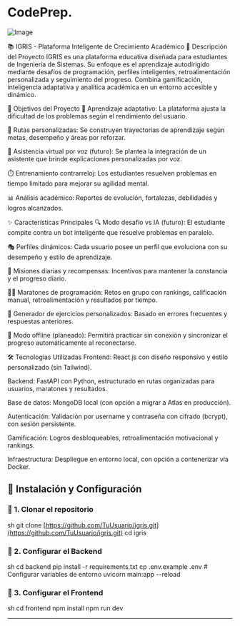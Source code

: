 # CodePrep.

![Image](https://github.com/user-attachments/assets/ecf927ab-7d3f-42fc-a857-63b36eafd665)

📚 IGRIS - Plataforma Inteligente de Crecimiento Académico
📌 Descripción del Proyecto
IGRIS es una plataforma educativa diseñada para estudiantes de Ingeniería de Sistemas. Su enfoque es el aprendizaje autodirigido mediante desafíos de programación, perfiles inteligentes, retroalimentación personalizada y seguimiento del progreso. Combina gamificación, inteligencia adaptativa y analítica académica en un entorno accesible y dinámico.

🎯 Objetivos del Proyecto
🧠 Aprendizaje adaptativo: La plataforma ajusta la dificultad de los problemas según el rendimiento del usuario.

🧩 Rutas personalizadas: Se construyen trayectorias de aprendizaje según metas, desempeño y áreas por reforzar.

🎤 Asistencia virtual por voz (futuro): Se plantea la integración de un asistente que brinde explicaciones personalizadas por voz.

⏱️ Entrenamiento contrarreloj: Los estudiantes resuelven problemas en tiempo limitado para mejorar su agilidad mental.

📊 Análisis académico: Reportes de evolución, fortalezas, debilidades y logros alcanzados.

✨ Características Principales
🔍 Modo desafío vs IA (futuro): El estudiante compite contra un bot inteligente que resuelve problemas en paralelo.

🎭 Perfiles dinámicos: Cada usuario posee un perfil que evoluciona con su desempeño y estilo de aprendizaje.

🏅 Misiones diarias y recompensas: Incentivos para mantener la constancia y el progreso diario.

🧑‍💻 Maratones de programación: Retos en grupo con rankings, calificación manual, retroalimentación y resultados por tiempo.

🔧 Generador de ejercicios personalizados: Basado en errores frecuentes y respuestas anteriores.

📶 Modo offline (planeado): Permitirá practicar sin conexión y sincronizar el progreso automáticamente al reconectarse.

🛠️ Tecnologías Utilizadas
Frontend: React.js con diseño responsivo y estilo personalizado (sin Tailwind).

Backend: FastAPI con Python, estructurado en rutas organizadas para usuarios, maratones y resultados.

Base de datos: MongoDB local (con opción a migrar a Atlas en producción).

Autenticación: Validación por username y contraseña con cifrado (bcrypt), con sesión persistente.

Gamificación: Logros desbloqueables, retroalimentación motivacional y rankings.

Infraestructura: Despliegue en entorno local, con opción a contenerizar vía Docker.

## 🚀 Instalación y Configuración  

### 🔹 1. Clonar el repositorio  
sh
git clone [https://github.com/TuUsuario/igris.git](https://github.com/TuUsuario/igris.git)
cd igris
  

### 🔹 2. Configurar el Backend  
sh
cd backend
pip install -r requirements.txt
cp .env.example .env  # Configurar variables de entorno
uvicorn main:app --reload
  

### 🔹 3. Configurar el Frontend  
sh
cd frontend
npm install
npm run dev
  

---
